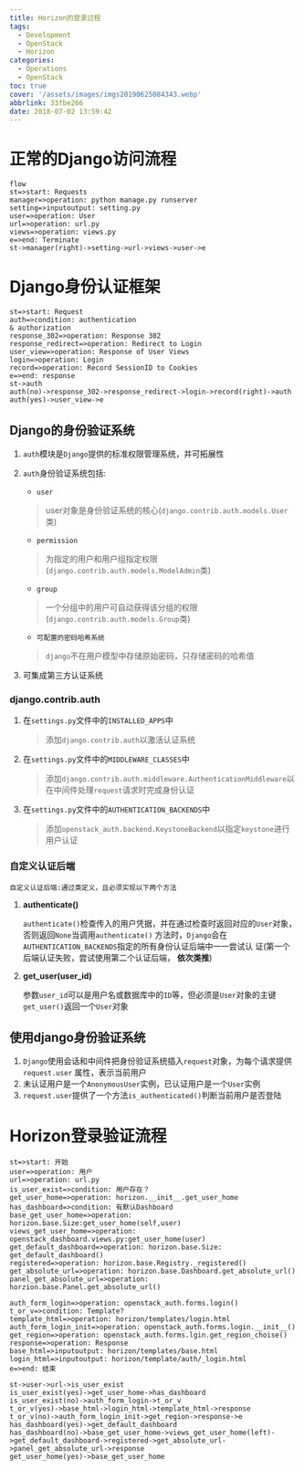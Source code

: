 ```yaml
---
title: Horizon的登录过程
tags:
  - Development
  - OpenStack
  - Horizon
categories:
  - Operations
  - OpenStack
toc: true
cover: '/assets/images/imgs20190625084343.webp'
abbrlink: 33fbe266
date: 2018-07-02 13:59:42
---
```


# 正常的Django访问流程

<!-- more -->

```flow
flow
st=>start: Requests
manager=>operation: python manage.py runserver
setting=>inputoutput: setting.py
user=>operation: User
url=>operation: url.py
views=>operation: views.py
e=>end: Terminate
st->manager(right)->setting->url->views->user->e

```

# Django身份认证框架

```flow
st=>start: Request
auth=>condition: authentication 
& authorization
response_302=>operation: Response 302
response_redirect=>operation: Redirect to Login
user_view=>operation: Response of User Views
login=>operation: Login
record=>operation: Record SessionID to Cookies
e=>end: response
st->auth
auth(no)->response_302->response_redirect->login->record(right)->auth
auth(yes)->user_view->e
```

## Django的身份验证系统

1. `auth`模块是`Django`提供的标准权限管理系统，并可拓展性

2. `auth`身份验证系统包括:

    * `user`

   > user对象是身份验证系统的核心(`django.contrib.auth.models.User`类)

    * `permission`

   > 为指定的用户和用户组指定权限(`django.contrib.auth.models.ModelAdmin`类)

    * `group`

   > 一个分组中的用户可自动获得该分组的权限(`django.contrib.auth.models.Group`类)

    * `可配置的密码哈希系统`

   > `django`不在用户模型中存储原始密码，只存储密码的哈希值

3. 可集成第三方认证系统

### django.contrib.auth

1. 在`settings.py`文件中的`INSTALLED_APPS`中

   > 添加`django.contrib.auth`以激活认证系统

2. 在`settings.py`文件中的`MIDDLEWARE_CLASSES`中

   > 添加`django.contrib.auth.middleware.AuthenticationMiddleware`以在中间件处理`request`请求时完成身份认证

3. 在`settings.py`文件中的`AUTHENTICATION_BACKENDS`中

   > 添加`openstack_auth.backend.KeystoneBackend`以指定`keystone`进行用户认证

### 自定义认证后端

```
自定义认证后端:通过类定义，且必须实现以下两个方法
```

1. **authenticate()**

   `authenticate()`检查传入的用户凭据，并在通过检查时返回对应的`User`对象，否则返回`None`当调用`authenticate()`
   方法时，`Django`会在`AUTHENTICATION_BACKENDS`指定的所有身份认证后端中一一尝试认 证(第一个后端认证失败，尝试使用第二个认证后端，
   **依次类推**)

2. **get_user(user_id)**

   参数`user_id`可以是用户名或数据库中的`ID`等，但必须是`User`对象的主键`get_user()`返回一个`User`对象

## 使用django身份验证系统

1. `Django`使用会话和中间件把身份验证系统插入`request`对象，为每个请求提供`request.user` 属性，表示当前用户
2. 未认证用户是一个`AnonymousUser`实例，已认证用户是一个`User`实例
3. `request.user`提供了一个方法`is_authenticated()`判断当前用户是否登陆

# Horizon登录验证流程

```flow
st=>start: 开始
user=>operation: 用户
url=>operation: url.py
is_user_exist=>condition: 用户存在？
get_user_home=>operation: horizon.__init__.get_user_home
has_dashboard=>condition: 有默认Dashboard
base_get_user_home=>operation: horizon.base.Size:get_user_home(self,user)
views_get_user_home=>operation: openstack_dashboard.views.py:get_user_home(user)
get_default_dashboard=>operation: horizon.base.Size: get_default_dashboard()
registered=>operation: horizon.base.Registry._registered()
get_absolute_url=>operation: horizon.base.Dashboard.get_absolute_url()
panel_get_absolute_url=>operation: horzion.base.Panel.get_absolute_url()

auth_form_login=>operation: openstack_auth.forms.login()
t_or_v=>condition: Template?
template_html=>operation: horizon/templates/login.html
auth_form_login_init=>operation: openstack_auth.forms.login.__init__()
get_region=>operation: openstack_auth.forms.lgin.get_region_choise()
response=>operation: Response
base_html=>inputoutput: horizon/templates/base.html
login_html=>inputoutput: horizon/template/auth/_login.html
e=>end: 结束

st->user->url->is_user_exist
is_user_exist(yes)->get_user_home->has_dashboard
is_user_exist(no)->auth_form_login->t_or_v
t_or_v(yes)->base_html->login_html->template_html->response
t_or_v(no)->auth_form_login_init->get_region->response->e
has_dashboard(yes)->get_default_dashboard
has_dashboard(no)->base_get_user_home->views_get_user_home(left)->get_default_dashboard->registered->get_absolute_url->panel_get_absolute_url->response
get_user_home(yes)->base_get_user_home

```

